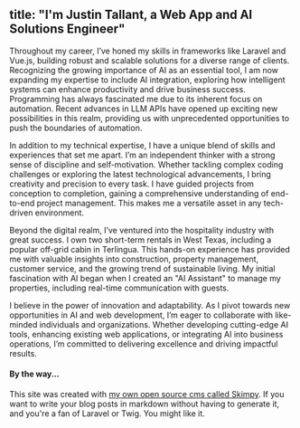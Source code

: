 title: "I'm Justin Tallant, a Web App and AI Solutions Engineer"
---
<style>
#entry {max-width: 800px;}
</style>
Throughout my career, I’ve honed my skills in frameworks like Laravel and Vue.js, building robust and scalable solutions for a diverse range of clients. Recognizing the growing importance of AI as an essential tool, I am now expanding my expertise to include AI integration, exploring how intelligent systems can enhance productivity and drive business success. Programming has always fascinated me due to its inherent focus on automation. Recent advances in LLM APIs have opened up exciting new possibilities in this realm, providing us with unprecedented opportunities to push the boundaries of automation.

In addition to my technical expertise, I have a unique blend of skills and experiences that set me apart. I’m an independent thinker with a strong sense of discipline and self-motivation. Whether tackling complex coding challenges or exploring the latest technological advancements, I bring creativity and precision to every task. I have guided projects from conception to completion, gaining a comprehensive understanding of end-to-end project management. This makes me a versatile asset in any tech-driven environment.

Beyond the digital realm, I’ve ventured into the hospitality industry with great success. I own two short-term rentals in West Texas, including a popular off-grid cabin in Terlingua. This hands-on experience has provided me with valuable insights into construction, property management, customer service, and the growing trend of sustainable living. My initial fascination with AI began when I created an "AI Assistant" to manage my properties, including real-time communication with guests.

I believe in the power of innovation and adaptability. As I pivot towards new opportunities in AI and web development, I’m eager to collaborate with like-minded individuals and organizations. Whether developing cutting-edge AI tools, enhancing existing web applications, or integrating AI into business operations, I’m committed to delivering excellence and driving impactful results.

#### By the way...
This site was created with [my own open source cms called Skimpy](/why-im-using-skimpy-cms-for-my-blog). If you want to write your blog posts in markdown without having to generate it, and you're a fan of Laravel or Twig. You might like it.